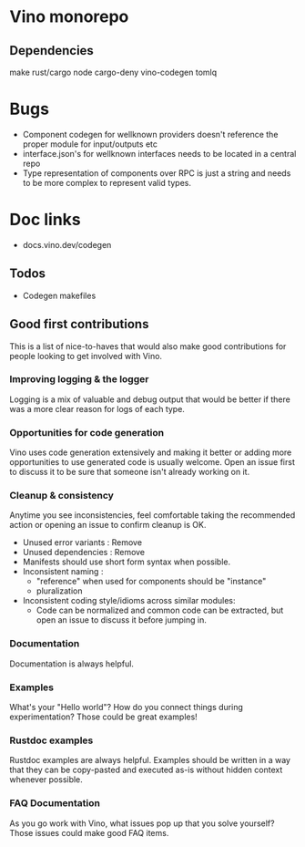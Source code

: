 # Vino monorepo

## Dependencies

make
rust/cargo
node
cargo-deny
vino-codegen
tomlq

# Bugs

- Component codegen for wellknown providers doesn't reference the proper module for input/outputs etc
- interface.json's for wellknown interfaces needs to be located in a central repo
- Type representation of components over RPC is just a string and needs to be more complex to represent valid types.

# Doc links

- docs.vino.dev/codegen

## Todos

- Codegen makefiles

## Good first contributions

This is a list of nice-to-haves that would also make good contributions for people looking to get involved with Vino.

### Improving logging & the logger

Logging is a mix of valuable and debug output that would be better if there was a more clear reason for logs of each type.

### Opportunities for code generation

Vino uses code generation extensively and making it better or adding more opportunities to use generated code is usually welcome. Open an issue first to discuss it to be sure that someone isn't already working on it.

### Cleanup & consistency

Anytime you see inconsistencies, feel comfortable taking the recommended action or opening an issue to confirm cleanup is OK.

- Unused error variants : Remove
- Unused dependencies : Remove
- Manifests should use short form syntax when possible.
- Inconsistent naming :
  - "reference" when used for components should be "instance"
  - pluralization
- Inconsistent coding style/idioms across similar modules:
  - Code can be normalized and common code can be extracted, but open an issue to discuss it before jumping in.

### Documentation

Documentation is always helpful.

### Examples

What's your "Hello world"? How do you connect things during experimentation? Those could be great examples!

### Rustdoc examples

Rustdoc examples are always helpful. Examples should be written in a way that they can be copy-pasted and executed as-is without hidden context whenever possible.

### FAQ Documentation

As you go work with Vino, what issues pop up that you solve yourself? Those issues could make good FAQ items.
